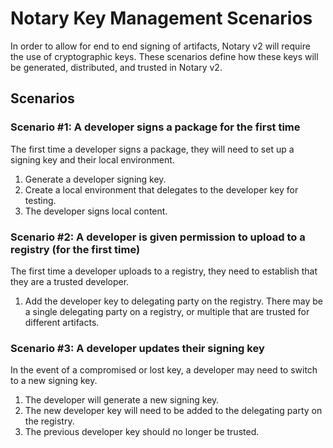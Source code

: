 # Notary Key Management Scenarios
In order to allow for end to end signing of artifacts, Notary v2 will require the use of cryptographic keys. These scenarios define how these keys will be generated, distributed, and trusted in Notary v2.

## Scenarios

### Scenario #1: A developer signs a package for the first time
The first time a developer signs a package, they will need to set up a signing key and their local environment.
  1. Generate a developer signing key.
  1. Create a local environment that delegates to the developer key for testing.
  1. The developer signs local content.

### Scenario #2: A developer is given permission to upload to a registry (for the first time)
The first time a developer uploads to a registry, they need to establish that they are a trusted developer.
  1. Add the developer key to delegating party on the registry. There may be a single delegating party on a registry, or multiple that are trusted for different artifacts.

### Scenario #3: A developer updates their signing key
In the event of a compromised or lost key, a developer may need to switch to a new signing key.
  1. The developer will generate a new signing key.
  1. The new developer key will need to be added to the delegating party on the registry.
  1. The previous developer key should no longer be trusted.
